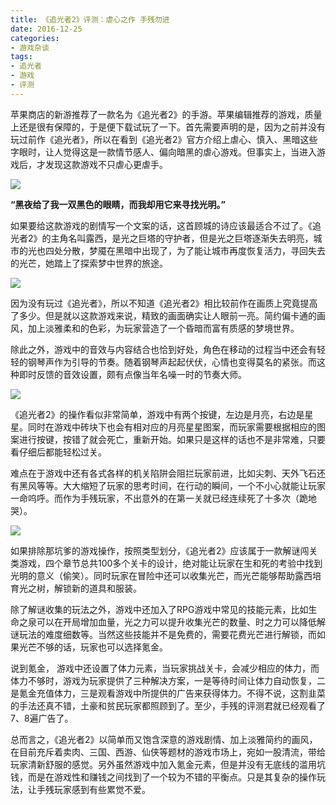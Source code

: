 ```yaml
---
title: 《追光者2》评测：虐心之作 手残勿进
date: 2016-12-25
categories:
- 游戏杂谈
tags: 
- 追光者
- 游戏
- 评测
---
```


苹果商店的新游推荐了一款名为《追光者2》的手游。苹果编辑推荐的游戏，质量上还是很有保障的，于是便下载试玩了一下。首先需要声明的是，因为之前并没有玩过前作《追光者》，所以在看到《追光者2》官方介绍上虐心、慎入、黑暗这些字眼时，让人觉得这是一款情节感人、偏向暗黑的虐心游戏。但事实上，当进入游戏后，才发现这款游戏不只虐心更虐手。

![](https://frontend-studio-1256354221.file.myqcloud.com/img/20161225/1.jpg)

**“黑夜给了我一双黑色的眼睛，而我却用它来寻找光明。”**

如果要给这款游戏的剧情写一个文案的话，这首顾城的诗应该最适合不过了。《追光者2》的主角名叫露西，是光之巨塔的守护者，但是光之巨塔逐渐失去明亮，城市的光也四处分散，梦魇在黑暗中出现了，为了能让城市再度恢复活力，寻回失去的光芒，她踏上了探索梦中世界的旅途。

![](https://frontend-studio-1256354221.file.myqcloud.com/img/20161225/2.jpg)

因为没有玩过《追光者》，所以不知道《追光者2》相比较前作在画质上究竟提高了多少。但是就以这款游戏来说，精致的画面确实让人眼前一亮。简约偏卡通的画风，加上淡雅柔和的色彩，为玩家营造了一个昏暗而富有质感的梦境世界。

除此之外，游戏中的音效与内容结合也恰到好处，角色在移动的过程当中还会有轻轻的钢琴声作为引导的节奏。随着钢琴声起起伏伏，心情也变得莫名的紧张。而这种即时反馈的音效设置，颇有点像当年名噪一时的节奏大师。

![](https://frontend-studio-1256354221.file.myqcloud.com/img/20161225/3.jpg)

《追光者2》的操作看似非常简单，游戏中有两个按键，左边是月亮，右边是星星。同时在游戏中砖块下也会有相对应的月亮星星图案，而玩家需要根据相应的图案进行按键，按错了就会死亡，重新开始。如果只是这样的话也不是非常难，只要看仔细后都能轻松过关。

难点在于游戏中还有各式各样的机关陷阱会阻拦玩家前进，比如尖刺、天外飞石还有黑风等等。大大缩短了玩家的思考时间，在行动的瞬间，一个不小心就能让玩家一命呜呼。而作为手残玩家，不出意外的在第一关就已经连续死了十多次（跪地哭）。

![](https://frontend-studio-1256354221.file.myqcloud.com/img/20161225/4.jpg)

如果排除那坑爹的游戏操作，按照类型划分，《追光者2》应该属于一款解谜闯关类游戏，四个章节总共100多个关卡的设计，绝对能让玩家在生和死的考验中找到光明的意义（偷笑）。同时玩家在冒险中还可以收集光芒，而光芒能够帮助露西培育光之树，解锁新的道具和服装。

除了解谜收集的玩法之外，游戏中还加入了RPG游戏中常见的技能元素，比如生命之泉可以在开局增加血量，光之力可以提升收集光芒的数量、时之力可以降低解谜玩法的难度细数等。当然这些技能并不是免费的，需要花费光芒进行解锁，而如果光芒不够的话，玩家也可以选择氪金。

说到氪金， 游戏中还设置了体力元素，当玩家挑战关卡，会减少相应的体力，而体力不够时，游戏为玩家提供了三种解决方案，一是等待时间让体力自动恢复，二是氪金充值体力，三是观看游戏中所提供的广告来获得体力。不得不说，这割韭菜的手法还真不错，土豪和贫民玩家都照顾到了。至少，手残的评测君就已经观看了7、8遍广告了。

总而言之，《追光者2》以简单而又饱含深意的游戏剧情、加上淡雅简约的画风，在目前充斥着卖肉、三国、西游、仙侠等题材的游戏市场上，宛如一股清流，带给玩家清新舒服的感觉。另外虽然游戏中加入氪金元素，但是并没有无底线的滥用坑钱，而是在游戏性和赚钱之间找到了一个较为不错的平衡点。只是其复杂的操作玩法，让手残玩家感到有些累觉不爱。